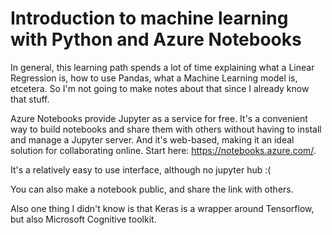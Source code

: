 # Introduction to machine learning with Python and Azure Notebooks

In general, this learning path spends a lot of time explaining what a Linear Regression is, how to use Pandas, what a Machine Learning model is, etcetera. So I'm not going to make notes about that since I already know that stuff.

Azure Notebooks provide Jupyter as a service for free. It's a convenient way to build notebooks and share them with others without having to install and manage a Jupyter server. And it's web-based, making it an ideal solution for collaborating online. Start here: <https://notebooks.azure.com/>.

It's a relatively easy to use interface, although no jupyter hub :(

You can also make a notebook public, and share the link with others.

Also one thing I didn't know is that Keras is a wrapper around Tensorflow, but also Microsoft Cognitive toolkit.
